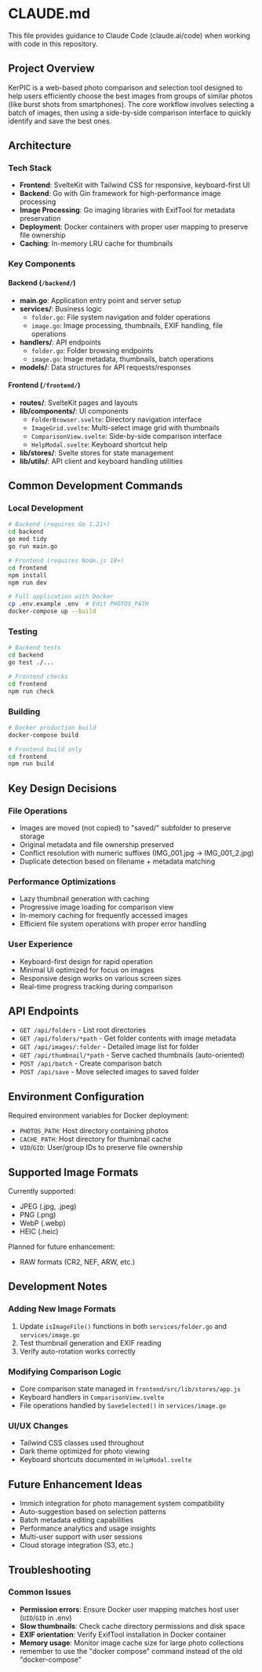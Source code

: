 # CLAUDE.md

This file provides guidance to Claude Code (claude.ai/code) when working with code in this repository.

## Project Overview

KerPIC is a web-based photo comparison and selection tool designed to help users efficiently choose the best images from groups of similar photos (like burst shots from smartphones). The core workflow involves selecting a batch of images, then using a side-by-side comparison interface to quickly identify and save the best ones.

## Architecture

### Tech Stack
- **Frontend**: SvelteKit with Tailwind CSS for responsive, keyboard-first UI
- **Backend**: Go with Gin framework for high-performance image processing
- **Image Processing**: Go imaging libraries with ExifTool for metadata preservation
- **Deployment**: Docker containers with proper user mapping to preserve file ownership
- **Caching**: In-memory LRU cache for thumbnails

### Key Components

#### Backend (`/backend/`)
- **main.go**: Application entry point and server setup
- **services/**: Business logic
  - `folder.go`: File system navigation and folder operations
  - `image.go`: Image processing, thumbnails, EXIF handling, file operations
- **handlers/**: API endpoints
  - `folder.go`: Folder browsing endpoints
  - `image.go`: Image metadata, thumbnails, batch operations
- **models/**: Data structures for API requests/responses

#### Frontend (`/frontend/`)
- **routes/**: SvelteKit pages and layouts
- **lib/components/**: UI components
  - `FolderBrowser.svelte`: Directory navigation interface
  - `ImageGrid.svelte`: Multi-select image grid with thumbnails
  - `ComparisonView.svelte`: Side-by-side comparison interface
  - `HelpModal.svelte`: Keyboard shortcut help
- **lib/stores/**: Svelte stores for state management
- **lib/utils/**: API client and keyboard handling utilities

## Common Development Commands

### Local Development
```bash
# Backend (requires Go 1.21+)
cd backend
go mod tidy
go run main.go

# Frontend (requires Node.js 18+)
cd frontend
npm install
npm run dev

# Full application with Docker
cp .env.example .env  # Edit PHOTOS_PATH
docker-compose up --build
```

### Testing
```bash
# Backend tests
cd backend
go test ./...

# Frontend checks
cd frontend
npm run check
```

### Building
```bash
# Docker production build
docker-compose build

# Frontend build only
cd frontend
npm run build
```

## Key Design Decisions

### File Operations
- Images are moved (not copied) to "saved/" subfolder to preserve storage
- Original metadata and file ownership preserved
- Conflict resolution with numeric suffixes (IMG_001.jpg → IMG_001_2.jpg)
- Duplicate detection based on filename + metadata matching

### Performance Optimizations
- Lazy thumbnail generation with caching
- Progressive image loading for comparison view
- In-memory caching for frequently accessed images
- Efficient file system operations with proper error handling

### User Experience
- Keyboard-first design for rapid operation
- Minimal UI optimized for focus on images
- Responsive design works on various screen sizes
- Real-time progress tracking during comparison

## API Endpoints

- `GET /api/folders` - List root directories
- `GET /api/folders/*path` - Get folder contents with image metadata
- `GET /api/images/:folder` - Detailed image list for folder
- `GET /api/thumbnail/*path` - Serve cached thumbnails (auto-oriented)
- `POST /api/batch` - Create comparison batch
- `POST /api/save` - Move selected images to saved folder

## Environment Configuration

Required environment variables for Docker deployment:
- `PHOTOS_PATH`: Host directory containing photos
- `CACHE_PATH`: Host directory for thumbnail cache
- `UID`/`GID`: User/group IDs to preserve file ownership

## Supported Image Formats

Currently supported:
- JPEG (.jpg, .jpeg)
- PNG (.png) 
- WebP (.webp)
- HEIC (.heic)

Planned for future enhancement:
- RAW formats (CR2, NEF, ARW, etc.)

## Development Notes

### Adding New Image Formats
1. Update `isImageFile()` functions in both `services/folder.go` and `services/image.go`
2. Test thumbnail generation and EXIF reading
3. Verify auto-rotation works correctly

### Modifying Comparison Logic
- Core comparison state managed in `frontend/src/lib/stores/app.js`
- Keyboard handlers in `ComparisonView.svelte`
- File operations handled by `SaveSelected()` in `services/image.go`

### UI/UX Changes
- Tailwind CSS classes used throughout
- Dark theme optimized for photo viewing
- Keyboard shortcuts documented in `HelpModal.svelte`

## Future Enhancement Ideas

- Immich integration for photo management system compatibility
- Auto-suggestion based on selection patterns
- Batch metadata editing capabilities
- Performance analytics and usage insights
- Multi-user support with user sessions
- Cloud storage integration (S3, etc.)

## Troubleshooting

### Common Issues
- **Permission errors**: Ensure Docker user mapping matches host user (`UID`/`GID` in .env)
- **Slow thumbnails**: Check cache directory permissions and disk space
- **EXIF orientation**: Verify ExifTool installation in Docker container
- **Memory usage**: Monitor image cache size for large photo collections
- remember to use the "docker compose" command instead of the old "docker-compose"